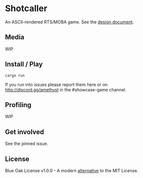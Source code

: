 # Shotcaller

An ASCII-rendered RTS/MOBA game. See the [design document](https://www.notion.so/erlendsh/Shotcaller-7374d2b2819c42ccb40f01dc7089d419).

## Media

WIP

## Install / Play

```
cargo run
```

If you run into issues please report them here or on http://discord.gg/amethyst in the #showcase-game channel.

## Profiling

WIP

## Get involved

See the pinned issue.

## License

Blue Oak License v1.0.0 - A modern [alternative](https://writing.kemitchell.com/2019/03/09/Deprecation-Notice.html) to the MIT License.
